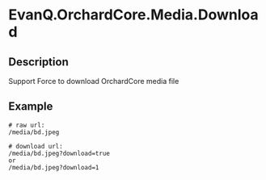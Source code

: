 # EvanQ.OrchardCore.Media.Download

## Description

Support Force to download OrchardCore media file 

## Example

```
# raw url:
/media/bd.jpeg

# download url:
/media/bd.jpeg?download=true
or
/media/bd.jpeg?download=1
```
